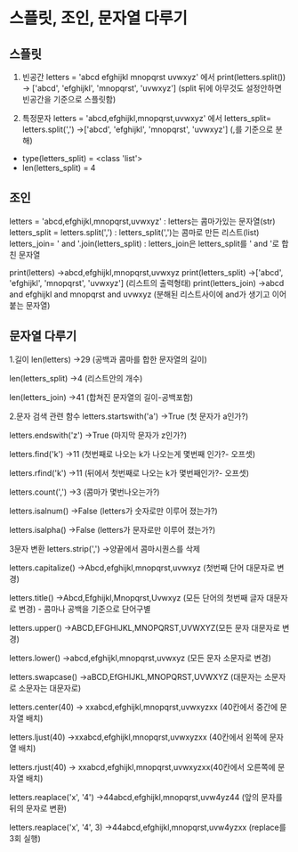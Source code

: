 스플릿, 조인, 문자열 다루기
=============
스플릿
-------------
1) 빈공간
letters = 'abcd efghijkl mnopqrst uvwxyz' 에서
print(letters.split()) -> ['abcd', 'efghijkl', 'mnopqrst', 'uvwxyz'] (split 뒤에 아무것도 설정안하면 빈공간을 기준으로 스플릿함)

2) 특정문자
letters = 'abcd,efghijkl,mnopqrst,uvwxyz' 에서
letters_split= letters.split(',') ->['abcd', 'efghijkl', 'mnopqrst', 'uvwxyz'] (,를 기준으로 분해)

+ type(letters_split) = <class 'list'>
+ len(letters_split) = 4

조인
-------------
letters = 'abcd,efghijkl,mnopqrst,uvwxyz'	: letters는 콤마가있는 문자열(str)
letters_split = letters.split(',')			: letters_split(',')는 콤마로 만든 리스트(list)
letters_join= ' and '.join(letters_split) 		: letters_join은 letters_split를 ' and '로  합친 문자열

print(letters)		->abcd,efghijkl,mnopqrst,uvwxyz
print(letters_split)		->['abcd', 'efghijkl', 'mnopqrst', 'uvwxyz'] (리스트의 출력형태) 
print(letters_join)		->abcd and efghijkl and mnopqrst and uvwxyz (분해된 리스트사이에 and가 생기고 이어붙는 문자열)

문자열 다루기
-------------
1.길이
  len(letters)		->29	(공백과 콤마를 합한 문자열의 길이)
  
  len(letters_split)		->4	(리스트안의 개수)
  
  len(letters_join)		->41	(합쳐진 문자열의 길이-공백포함)

2.문자 검색 관련 함수
  letters.startswith('a')	->True	(첫 문자가 a인가?)
  
  letters.endswith('z')		->True	(마지막 문자가 z인가?)
  
  letters.find('k')		->11	(첫번째로 나오는 k가 나오는게 몇번째 인가?- 오프셋)
  
  letters.rfind('k')		->11	(뒤에서 첫번째로 나오는 k가 몇번째인가?- 오프셋)
  
  letters.count(',')		->3	(콤마가 몇번나오는가?)
  
  letters.isalnum()		->False	(letters가 숫자로만 이루어 졌는가?)
  
  letters.isalpha()		->False	(letters가 문자로만 이루어 졌는가?)

3문자 변환
  letters.strip(',')		->양끝에서 콤마시퀀스를 삭제
  
  letters.capitalize()		->Abcd,efghijkl,mnopqrst,uvwxyz	(첫번째 단어 대문자로 변경)
  
  letters.title()		->Abcd,Efghijkl,Mnopqrst,Uvwxyz	(모든 단어의 첫번째 글자 대문자로 변경) - 콤마나 공백을 기준으로 단어구별
  
  letters.upper()		->ABCD,EFGHIJKL,MNOPQRST,UVWXYZ(모든 문자 대문자로 변경)
  
  letters.lower()		->abcd,efghijkl,mnopqrst,uvwxyz	(모든 문자 소문자로 변경)
  
  letters.swapcase()		->aBCD,EfGHIJKL,MNOPQRST,UVWXYZ	(대문자는 소문자로 소문자는 대문자로)
  
  letters.center(40)		->   xxabcd,efghijkl,mnopqrst,uvwxyzxx    (40칸에서 중간에 문자열 배치)
  
  letters.ljust(40)		->xxabcd,efghijkl,mnopqrst,uvwxyzxx       (40칸에서 왼쪽에 문자열 배치)
  
  letters.rjust(40)		->       xxabcd,efghijkl,mnopqrst,uvwxyzxx(40칸에서 오른쪽에 문자열 배치)
  
  letters.reaplace('x', '4')	->44abcd,efghijkl,mnopqrst,uvw4yz44	(앞의 문자를 뒤의 문자로 변환)
  
  letters.reaplace('x', '4', 3)	->44abcd,efghijkl,mnopqrst,uvw4yzxx	(replace를 3회 실행)
  
